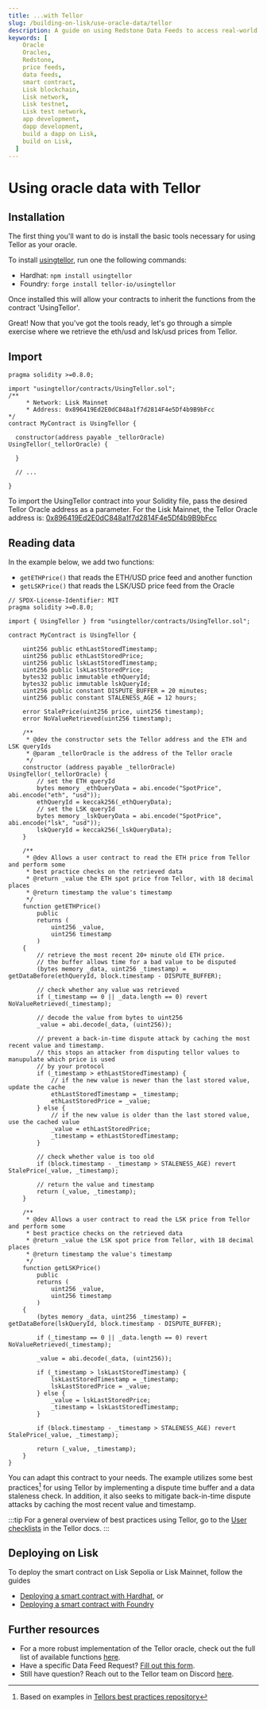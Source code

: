 ```yaml
---
title: ...with Tellor
slug: /building-on-lisk/use-oracle-data/tellor
description: A guide on using Redstone Data Feeds to access real-world data such as asset prices, directly from your smart contracts on the Lisk testnet.
keywords: [
    Oracle
    Oracles,
    Redstone,
    price feeds,
    data feeds,
    smart contract,
    Lisk blockchain,
    Lisk network,
    Lisk testnet,
    Lisk test network,
    app development,
    dapp development,
    build a dapp on Lisk,
    build on Lisk,
  ]
---
```


# Using oracle data with Tellor

## Installation
The first thing you'll want to do is install the basic tools necessary for using Tellor as your oracle.

To install [usingtellor](https://github.com/tellor-io/usingtellor), run one the following commands:

- Hardhat: `npm install usingtellor`
- Foundry: `forge install tellor-io/usingtellor`

Once installed this will allow your contracts to inherit the functions from the contract 'UsingTellor'.

Great! Now that you've got the tools ready, let's go through a simple exercise where we retrieve the eth/usd and lsk/usd prices from Tellor.

## Import

```solidity
pragma solidity >=0.8.0;

import "usingtellor/contracts/UsingTellor.sol";
/**
     * Network: Lisk Mainnet
     * Address: 0x896419Ed2E0dC848a1f7d2814F4e5Df4b9B9bFcc
*/
contract MyContract is UsingTellor {

  constructor(address payable _tellorOracle) UsingTellor(_tellorOracle) {

  }

  // ...

}
```

To import the UsingTellor contract into your Solidity file, pass the desired Tellor Oracle address as a parameter. 
For the Lisk Mainnet, the Tellor Oracle address is: [0x896419Ed2E0dC848a1f7d2814F4e5Df4b9B9bFcc](https://blockscout.lisk.com/address/0x896419Ed2E0dC848a1f7d2814F4e5Df4b9B9bFcc)

## Reading data

In the example below, we add two functions:

- `getETHPrice()` that reads the ETH/USD price feed and another function 
- `getLSKPrice()` that reads the LSK/USD price feed from the Oracle

```solidity
// SPDX-License-Identifier: MIT
pragma solidity >=0.8.0;

import { UsingTellor } from "usingtellor/contracts/UsingTellor.sol";

contract MyContract is UsingTellor {

    uint256 public ethLastStoredTimestamp;
    uint256 public ethLastStoredPrice;
    uint256 public lskLastStoredTimestamp;
    uint256 public lskLastStoredPrice;
    bytes32 public immutable ethQueryId;
    bytes32 public immutable lskQueryId;
    uint256 public constant DISPUTE_BUFFER = 20 minutes;
    uint256 public constant STALENESS_AGE = 12 hours;

    error StalePrice(uint256 price, uint256 timestamp);
    error NoValueRetrieved(uint256 timestamp);

    /** 
     * @dev the constructor sets the Tellor address and the ETH and LSK queryIds
     * @param _tellorOracle is the address of the Tellor oracle
     */
    constructor (address payable _tellorOracle) UsingTellor(_tellorOracle) {
        // set the ETH queryId
        bytes memory _ethQueryData = abi.encode("SpotPrice", abi.encode("eth", "usd"));
        ethQueryId = keccak256(_ethQueryData);
        // set the LSK queryId
        bytes memory _lskQueryData = abi.encode("SpotPrice", abi.encode("lsk", "usd"));
        lskQueryId = keccak256(_lskQueryData);
    }

    /** 
     * @dev Allows a user contract to read the ETH price from Tellor and perform some 
     * best practice checks on the retrieved data
     * @return _value the ETH spot price from Tellor, with 18 decimal places
     * @return timestamp the value's timestamp
     */
    function getETHPrice()
        public
        returns (
            uint256 _value,
            uint256 timestamp
        )
    {
        // retrieve the most recent 20+ minute old ETH price. 
        // the buffer allows time for a bad value to be disputed
        (bytes memory _data, uint256 _timestamp) = getDataBefore(ethQueryId, block.timestamp - DISPUTE_BUFFER);

        // check whether any value was retrieved
        if (_timestamp == 0 || _data.length == 0) revert NoValueRetrieved(_timestamp);

        // decode the value from bytes to uint256
        _value = abi.decode(_data, (uint256));

        // prevent a back-in-time dispute attack by caching the most recent value and timestamp.
        // this stops an attacker from disputing tellor values to manupulate which price is used 
        // by your protocol
        if (_timestamp > ethLastStoredTimestamp) {
            // if the new value is newer than the last stored value, update the cache
            ethLastStoredTimestamp = _timestamp;
            ethLastStoredPrice = _value;
        } else {
            // if the new value is older than the last stored value, use the cached value
            _value = ethLastStoredPrice;
            _timestamp = ethLastStoredTimestamp;
        }

        // check whether value is too old
        if (block.timestamp - _timestamp > STALENESS_AGE) revert StalePrice(_value, _timestamp);

        // return the value and timestamp
        return (_value, _timestamp);
    }

    /** 
     * @dev Allows a user contract to read the LSK price from Tellor and perform some 
     * best practice checks on the retrieved data
     * @return _value the LSK spot price from Tellor, with 18 decimal places
     * @return timestamp the value's timestamp
     */
    function getLSKPrice()
        public
        returns (
            uint256 _value,
            uint256 timestamp
        )
    {
        (bytes memory _data, uint256 _timestamp) = getDataBefore(lskQueryId, block.timestamp - DISPUTE_BUFFER);

        if (_timestamp == 0 || _data.length == 0) revert NoValueRetrieved(_timestamp);

        _value = abi.decode(_data, (uint256));

        if (_timestamp > lskLastStoredTimestamp) {
            lskLastStoredTimestamp = _timestamp;
            lskLastStoredPrice = _value;
        } else {
            _value = lskLastStoredPrice;
            _timestamp = lskLastStoredTimestamp;
        }

        if (block.timestamp - _timestamp > STALENESS_AGE) revert StalePrice(_value, _timestamp);

        return (_value, _timestamp);
    }
}
```

You can adapt this contract to your needs.
The example utilizes some best practices[^1] for using Tellor by implementing a dispute time buffer and a data staleness check.
In addition, it also seeks to mitigate back-in-time dispute attacks by caching the most recent value and timestamp.

[^1]: Based on  examples in [Tellors best practices repository](https://github.com/tellor-io/best-practices-user/tree/main)

:::tip
For a general overview of best practices using Tellor, go to the [User checklists](https://docs.tellor.io/tellor/getting-data/user-checklists) in the Tellor docs.
:::

## Deploying on Lisk

To deploy the smart contract on Lisk Sepolia or Lisk Mainnet, follow the guides 

- [Deploying a smart contract with Hardhat](../deploying-smart-contract/with-Hardhat.md), or
- [Deploying a smart contract with Foundry](../deploying-smart-contract/with-Foundry.md)

## Further resources

- For a more robust implementation of the Tellor oracle, check out the full list of available functions [here](https://github.com/tellor-io/usingtellor/blob/master/README.md).
- Have a specific Data Feed Request? [Fill out this form](https://github.com/tellor-io/dataSpecs/issues/new?assignees=&labels=&template=new_query_type.yaml&title=%5BNew+Data+Request+Form%5D%3A+).
- Still have question? Reach out to the Tellor team on Discord [here](https://discord.gg/tellor).